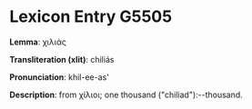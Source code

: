 # Lexicon Entry G5505

**Lemma**: χιλιάς

**Transliteration (xlit)**: chiliás

**Pronunciation**: khil-ee-as'

**Description**:
from χίλιοι; one thousand ("chiliad"):--thousand.
